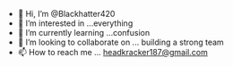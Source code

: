 - 👋 Hi, I’m @Blackhatter420
- 👀 I’m interested in ...everything
- 🌱 I’m currently learning ...confusion
- 💞️ I’m looking to collaborate on ... building a strong team
- 📫 How to reach me ... headkracker187@gmail.com

<!---
Blackhatter420/Blackhatter420 is a ✨ special ✨ repository because its `README.md` (this file) appears on your GitHub profile.
You can click the Preview link to take a look at your changes.
--->
